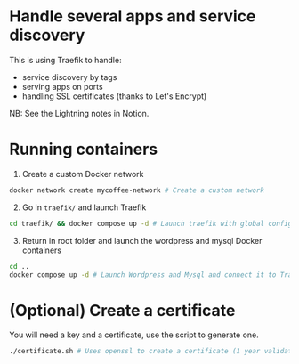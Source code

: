 # Handle several apps and service discovery

This is using Traefik to handle:

- service discovery by tags
- serving apps on ports
- handling SSL certificates (thanks to Let's Encrypt)

NB: See the Lightning notes in Notion.

# Running containers

1. Create a custom Docker network

```bash
docker network create mycoffee-network # Create a custom network
```

2. Go in `traefik/` and launch Traefik

```bash
cd traefik/ && docker compose up -d # Launch traefik with global configuration
```

3. Return in root folder and launch the wordpress and mysql Docker containers

```bash
cd ..
docker compose up -d # Launch Wordpress and Mysql and connect it to Traefik with a custom network.
```

# (Optional) Create a certificate

You will need a key and a certificate, use the script to generate one.

```bash
./certificate.sh # Uses openssl to create a certificate (1 year validation).
```
